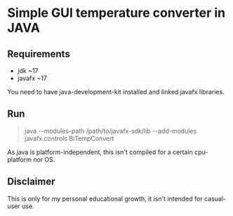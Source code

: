 # Simple GUI temperature converter in JAVA

## Requirements
- jdk ~17
- javafx ~17

You need to have java-development-kit installed and linked javafx libraries.

## Run
> java --modules-path /path/to/javafx-sdk/lib --add-modules javafx.controls BiTempConvert

As java is platform-independent, this isn't compiled for a certain cpu-platform nor OS.

## Disclaimer

This is only for my personal educational growth, it isn't intended for casual-user use.
